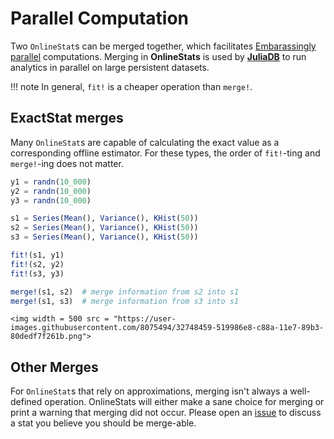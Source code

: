 # Parallel Computation

Two `OnlineStat`s can be merged together, which facilitates [Embarassingly parallel](https://en.wikipedia.org/wiki/Embarrassingly_parallel) computations.  Merging in **OnlineStats** is used by [**JuliaDB**](https://github.com/JuliaComputing/JuliaDB.jl) to run analytics in parallel on large persistent datasets.

!!! note
    In general, `fit!` is a cheaper operation than `merge!`.

## ExactStat merges

Many `OnlineStat`s are capable of calculating the exact value as a corresponding offline estimator.  For these types, the order of `fit!`-ting and `merge!`-ing does not matter.

```julia
y1 = randn(10_000)
y2 = randn(10_000)
y3 = randn(10_000)

s1 = Series(Mean(), Variance(), KHist(50))
s2 = Series(Mean(), Variance(), KHist(50))
s3 = Series(Mean(), Variance(), KHist(50))

fit!(s1, y1)
fit!(s2, y2)
fit!(s3, y3)

merge!(s1, s2)  # merge information from s2 into s1
merge!(s1, s3)  # merge information from s3 into s1
```

```@raw html
<img width = 500 src = "https://user-images.githubusercontent.com/8075494/32748459-519986e8-c88a-11e7-89b3-80dedf7f261b.png">
```

## Other Merges

For `OnlineStat`s that rely on approximations, merging isn't always a well-defined operation.  OnlineStats will either make a sane choice for merging or print a warning that merging did not occur.  Please open an [issue](https://github.com/joshday/OnlineStats.jl/issues) to discuss a stat you believe you should be merge-able.